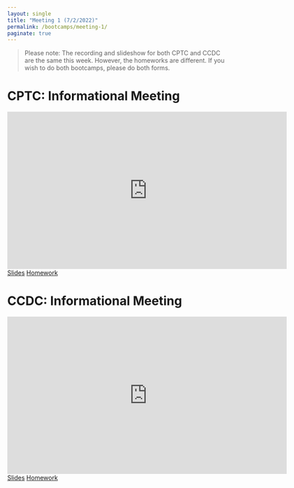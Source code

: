 ```yaml
---
layout: single
title: "Meeting 1 (7/2/2022)"
permalink: /bootcamps/meeting-1/
paginate: true
---
```


> Please note: The recording and slideshow for both CPTC and CCDC are the same this week. However, the homeworks are different. If you wish to do both bootcamps, please do both forms.

# CPTC: Informational Meeting
<iframe width="640" height="360" src="https://www.youtube-nocookie.com/embed/u9w_62vW8-4?controls=0" frameborder="0" title="CPTC Video" allowfullcreen></iframe>
<br>
<a href="/bootcamps/2022/slides/meeting-1.pdf" class="btn btn--danger btn--large"><span>Slides</span></a>
<a href="https://da.gd/cptc22pre" class="btn btn--danger btn--large"><span>Homework</span></a>

# CCDC: Informational Meeting 
<iframe width="640" height="360" src="https://www.youtube-nocookie.com/embed/u9w_62vW8-4?controls=0" frameborder="0" title="CCDC Video" allowfullcreen></iframe>
<br>
<a href="/bootcamps/2022/slides/meeting-1.pdf" class="btn btn--info btn--large"><span>Slides</span></a>
<a href="https://da.gd/ccdc22pre" class="btn btn--info btn--large"><span>Homework</span></a>